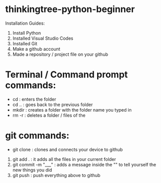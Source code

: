# thinkingtree-python-beginner

Installation Guides:
1) Install Python
2) Installed Visual Studio Codes
3) Installed Git
4) Make a github account
5) Made a repository / project file on your github

# Terminal / Command prompt commands:
- cd <folder name> : enters the folder 
- cd .. : goes back to the previous folder
- mkdir <folder name> : creates a folder with the folder name you typed in
- rm -r <folder name> : deletes a folder / files of the <folder name>
  
# git commands:
  - git clone <https link of your repository> : clones and connects your device to github

  1) git add . : it adds all the files in your current folder
  2) git commit -m "___" : adds a message inside the "" to tell yourself the new things you did
  3) git push : push everything above to github